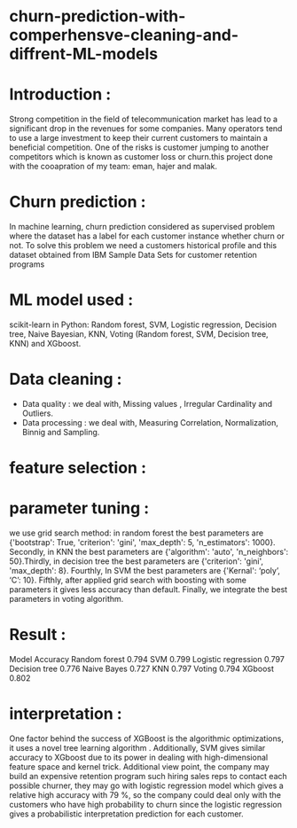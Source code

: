 # churn-prediction-with-comperhensve-cleaning-and-diffrent-ML-models
# Introduction :
Strong competition in the field of telecommunication market has lead to a significant drop in the revenues for some companies. Many operators tend to use a large investment to keep their current customers to maintain a beneficial competition. One of the risks is customer jumping to another competitors which is known as customer loss or churn.this project done with the cooapration of my team: eman, hajer and malak.
# Churn prediction :
In machine learning, churn prediction considered as supervised problem where the dataset has a label for each customer instance whether churn or not. To solve this problem we need a customers historical profile and this dataset obtained from IBM Sample Data Sets for customer retention programs
# ML model used :
scikit-learn in Python:
Random forest, SVM, Logistic regression, Decision tree, Naive Bayesian, KNN, Voting (Random forest, SVM, Decision tree, KNN) and XGboost.
# Data cleaning :
- Data quality : we deal with, Missing values , Irregular Cardinality and Outliers.
- Data processing : we deal with, Measuring Correlation, Normalization, Binnig and Sampling.
# feature selection :

# parameter tuning :
we use grid search method: in random forest the best parameters are {'bootstrap': True, 'criterion': 'gini', 'max_depth': 5, 'n_estimators': 1000}. Secondly, in KNN the best parameters are {'algorithm': 'auto', 'n_neighbors': 50}.Thirdly, in decision tree the best parameters are {'criterion': 'gini', 'max_depth': 8}. Fourthly, In SVM the best parameters are {'Kernal': ‘poly’, ‘C’: 10}. Fifthly, after applied grid search with boosting with some parameters it gives less accuracy than default. Finally, we integrate the best parameters in voting algorithm.
# Result :
Model	Accuracy
Random forest	0.794
SVM	0.799
Logistic regression	0.797
Decision tree	0.776
Naive Bayes	0.727
KNN	0.797
Voting	0.794
XGboost	0.802
# interpretation :
One factor behind the success of XGBoost is the algorithmic optimizations, it uses a novel tree learning algorithm . Additionally, SVM gives similar accuracy to XGboost due to its power in dealing with high-dimensional feature space and kernel trick. 
Additional view point, the company may build an expensive retention program such hiring sales reps to contact each possible churner, they may go with logistic regression model which gives a relative high accuracy with 79 %, so the company could deal only with the customers who have high probability to churn since the logistic regression gives a probabilistic interpretation prediction for each customer.
